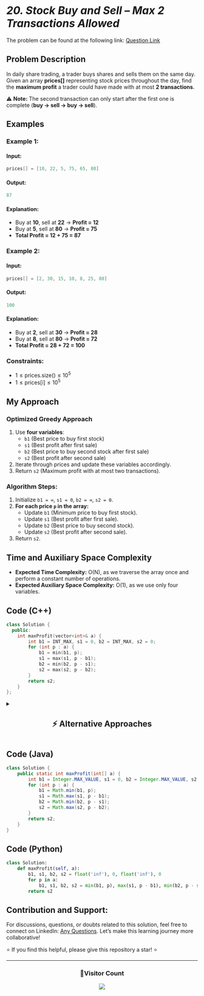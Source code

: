 # _20. Stock Buy and Sell – Max 2 Transactions Allowed_

The problem can be found at the following link: [Question Link](https://www.geeksforgeeks.org/problems/buy-and-sell-a-share-at-most-twice/1)

## **Problem Description**

In daily share trading, a trader buys shares and sells them on the same day. Given an array **prices[]** representing stock prices throughout the day, find the **maximum profit** a trader could have made with at most **2 transactions**.

⚠ **Note:** The second transaction can only start after the first one is complete (**buy → sell → buy → sell**).

## **Examples**

### **Example 1:**

#### **Input:**

```cpp
prices[] = [10, 22, 5, 75, 65, 80]
```

#### **Output:**

```cpp
87
```

#### **Explanation:**

- Buy at **10**, sell at **22** → **Profit = 12**
- Buy at **5**, sell at **80** → **Profit = 75**
- **Total Profit = 12 + 75 = 87**

### **Example 2:**

#### **Input:**

```cpp
prices[] = [2, 30, 15, 10, 8, 25, 80]
```

#### **Output:**

```cpp
100
```

#### **Explanation:**

- Buy at **2**, sell at **30** → **Profit = 28**
- Buy at **8**, sell at **80** → **Profit = 72**
- **Total Profit = 28 + 72 = 100**

### **Constraints:**

- $1 \leq \text{prices.size()} \leq 10^5$
- $1 \leq \text{prices[i]} \leq 10^5$

## **My Approach**

### **Optimized Greedy Approach**

1. Use **four variables**:
   - `b1` (Best price to buy first stock)
   - `s1` (Best profit after first sale)
   - `b2` (Best price to buy second stock after first sale)
   - `s2` (Best profit after second sale)
2. Iterate through prices and update these variables accordingly.
3. Return `s2` (Maximum profit with at most two transactions).

### **Algorithm Steps:**

1. Initialize `b1 = ∞`, `s1 = 0`, `b2 = ∞`, `s2 = 0`.
2. **For each price `p` in the array:**
   - Update `b1` (Minimum price to buy first stock).
   - Update `s1` (Best profit after first sale).
   - Update `b2` (Best price to buy second stock).
   - Update `s2` (Best profit after second sale).
3. Return `s2`.

## **Time and Auxiliary Space Complexity**

- **Expected Time Complexity:** O(N), as we traverse the array once and perform a constant number of operations.
- **Expected Auxiliary Space Complexity:** O(1), as we use only four variables.

## **Code (C++)**

```cpp
class Solution {
  public:
    int maxProfit(vector<int>& a) {
        int b1 = INT_MAX, s1 = 0, b2 = INT_MAX, s2 = 0;
        for (int p : a) {
            b1 = min(b1, p);
            s1 = max(s1, p - b1);
            b2 = min(b2, p - s1);
            s2 = max(s2, p - b2);
        }
        return s2;
    }
};
```

<details>
<summary><h2 align="center">⚡ Alternative Approaches</h2></summary>

## **1️⃣ Dynamic Programming (O(N) Time, O(N) Space)**

### **Algorithm Steps:**

1. Define a `dp[i][j]` table where `dp[i][j]` represents the maximum profit achievable up to day `i` with `j` transactions.
2. **Recurrence Relation**:
   $\[
   dp[i][j] = \max(dp[i-1][j], \max_{k=0}^{i-1} (prices[i] - prices[k] + dp[k][j-1]))
   \]$
3. Use a space-optimized 1D DP array to reduce `O(N²)` complexity to `O(N)`.

```cpp
class Solution {
  public:
    int maxProfit(vector<int>& prices) {
        if (prices.empty()) return 0;
        vector<vector<int>> dp(3, vector<int>(prices.size(), 0));
        for (int t = 1; t <= 2; t++) {
            int maxDiff = -prices[0];
            for (int d = 1; d < prices.size(); d++) {
                dp[t][d] = max(dp[t][d-1], prices[d] + maxDiff);
                maxDiff = max(maxDiff, dp[t-1][d] - prices[d]);
            }
        }
        return dp[2][prices.size()-1];
    }
};
```

✅ **Time Complexity:** `O(N)`  
✅ **Space Complexity:** `O(N)`

## **2️⃣ Greedy + Prefix/Suffix Array (O(N) Time, O(N) Space)**

### **Algorithm Steps:**

1. Use **prefix max profit** (`left[i]`) to track max profit from **0 to i**.
2. Use **suffix max profit** (`right[i]`) to track max profit from **i to N-1**.
3. Merge results to get the maximum of `left[i] + right[i+1]`.

```cpp
class Solution {
  public:
    int maxProfit(vector<int>& prices) {
        if (prices.empty()) return 0;
        int n = prices.size();
        vector<int> left(n, 0), right(n, 0);

        int minPrice = prices[0], maxProfit = 0;
        for (int i = 1; i < n; i++) {
            minPrice = min(minPrice, prices[i]);
            left[i] = max(left[i-1], prices[i] - minPrice);
        }

        int maxPrice = prices[n-1];
        for (int i = n-2; i >= 0; i--) {
            maxPrice = max(maxPrice, prices[i]);
            right[i] = max(right[i+1], maxPrice - prices[i]);
        }

        for (int i = 0; i < n; i++)
            maxProfit = max(maxProfit, left[i] + right[i]);

        return maxProfit;
    }
};
```

✅ **Time Complexity:** `O(N)`  
✅ **Space Complexity:** `O(N)`

## **3️⃣ Recursive + Memoization (O(N) Time, O(N×2) Space)**

### **Algorithm Steps:**

1. Use a **recursive function** `maxProfit(index, transactions, holding)` that computes:
   - If you are **holding a stock**, you can sell or keep it.
   - If you **don't have a stock**, you can buy or skip.
2. **Memoization (`dp[i][j][h]`)**:
   - `i`: Day index.
   - `j`: Transactions used (max 2).
   - `h`: Holding status (`0` or `1`).

```cpp
class Solution {
  public:
    int dp[100005][3][2];

    int solve(vector<int>& prices, int i, int t, int h) {
        if (i == prices.size() || t == 0) return 0;
        if (dp[i][t][h] != -1) return dp[i][t][h];

        int doNothing = solve(prices, i + 1, t, h);
        int doTrade = h ? (prices[i] + solve(prices, i + 1, t - 1, 0)) : (-prices[i] + solve(prices, i + 1, t, 1));

        return dp[i][t][h] = max(doNothing, doTrade);
    }

    int maxProfit(vector<int>& prices) {
        memset(dp, -1, sizeof(dp));
        return solve(prices, 0, 2, 0);
    }
};
```

✅ **Time Complexity:** `O(N)`  
✅ **Space Complexity:** `O(N×2)`

## **Comparison of Approaches**

| **Approach**                | ⏱️ **Time Complexity** | 🗂️ **Space Complexity** | ✅ **Pros**                  | ⚠️ **Cons**                    |
| --------------------------- | ---------------------- | ----------------------- | ---------------------------- | ------------------------------ |
| **Greedy (Optimized)**      | 🟢 O(N)                | 🟢 O(1)                 | Best for large inputs        | Hard to intuitively understand |
| **DP (2D Table)**           | 🟢 O(N)                | 🔴 O(N)                 | Easy to implement, intuitive | Higher space usage             |
| **Prefix-Suffix Arrays**    | 🟢 O(N)                | 🟡 O(N)                 | Easier to understand         | Extra space usage              |
| **Recursive + Memoization** | 🟢 O(N)                | 🔴 O(N×2)               | Intuitive recursion approach | High memory usage              |

✅ **Best Choice?**

- If you want **best efficiency**: Use **Greedy (Optimized)** approach.
- If you prefer **DP-style tabulation**: Use **2D DP Approach**.
- If you like **prefix-suffix tricks**: Use **Prefix-Suffix Arrays**.
- If you like **recursion**: Use **Recursive + Memoization**.

</details>

## **Code (Java)**

```java
class Solution {
    public static int maxProfit(int[] a) {
        int b1 = Integer.MAX_VALUE, s1 = 0, b2 = Integer.MAX_VALUE, s2 = 0;
        for (int p : a) {
            b1 = Math.min(b1, p);
            s1 = Math.max(s1, p - b1);
            b2 = Math.min(b2, p - s1);
            s2 = Math.max(s2, p - b2);
        }
        return s2;
    }
}
```

## **Code (Python)**

```python
class Solution:
    def maxProfit(self, a):
        b1, s1, b2, s2 = float('inf'), 0, float('inf'), 0
        for p in a:
            b1, s1, b2, s2 = min(b1, p), max(s1, p - b1), min(b2, p - s1), max(s2, p - b2)
        return s2
```

## **Contribution and Support:**

For discussions, questions, or doubts related to this solution, feel free to connect on LinkedIn: [Any Questions](https://www.linkedin.com/in/patel-hetkumar-sandipbhai-8b110525a/). Let’s make this learning journey more collaborative!

⭐ If you find this helpful, please give this repository a star! ⭐

---

<div align="center">
  <h3><b>📍Visitor Count</b></h3>
</div>

<p align="center">
  <img src="https://profile-counter.glitch.me/Hunterdii/count.svg" />
</p>
